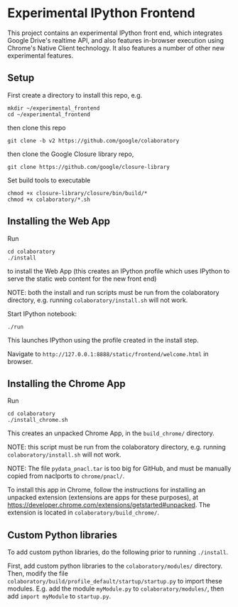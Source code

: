 # Experimental IPython Frontend
This project contains an experimental IPython front end, which
integrates Google Drive's realtime API, and also features in-browser
execution using Chrome's Native Client technology.  It also features
a number of other new experimental features.

## Setup
First create a directory to install this repo, e.g.
```
mkdir ~/experimental_frontend
cd ~/experimental_frontend
```

then clone this repo
```
git clone -b v2 https://github.com/google/colaboratory
```

then clone the Google Closure library repo,
```
git clone https://github.com/google/closure-library
```
 
Set build tools to executable
```
chmod +x closure-library/closure/bin/build/*
chmod +x colaboratory/*.sh
```

## Installing the Web App
Run
```
cd colaboratory
./install
```
to install the Web App (this creates an IPython profile which uses
IPython to serve the static web content for the new front end)

NOTE: both the install and run scripts
must be run from the colaboratory directory, e.g. running ```colaboratory/install.sh```
will not work.

Start IPython notebook:
```
./run
```
This launches IPython using the profile created in the install step.

Navigate to ```http://127.0.0.1:8888/static/frontend/welcome.html``` in
browser.

## Installing the Chrome App
Run
```
cd colaboratory
./install_chrome.sh
```
This creates an unpacked Chrome App, in the ```build_chrome/``` directory.

NOTE: this script must be run from the colaboratory directory, e.g. running ```colaboratory/install.sh```
will not work.

NOTE: The file ```pydata_pnacl.tar``` is too big for GitHub, and must be manually copied from
naclports to ```chrome/pnacl/```.

To install this app in Chrome, follow the instructions for installing an unpacked extension
(extensions are apps for these purposes), at https://developer.chrome.com/extensions/getstarted#unpacked.
The extension is located in ```colaboratory/build_chrome/```.


## Custom Python libraries
To add custom python libraries, do the following prior to running ```./install```.

First, add custom python libraries to the ```colaboratory/modules/```
directory.  Then, modify the file  ```colaboratory/build/profile_default/startup/startup.py```
to import these modules.  E.g. add the module ```myModule.py```
to ```colaboratory/modules/```, then add ```import myModule```
to ```startup.py```.
